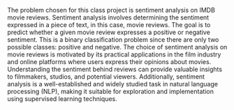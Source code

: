 The problem chosen for this class project is sentiment analysis on IMDB movie reviews. Sentiment analysis involves determining the sentiment expressed in a piece of text, in this case, movie reviews. The goal is to predict whether a given movie review expresses a positive or negative sentiment. This is a binary classification problem since there are only two possible classes: positive and negative.
The choice of sentiment analysis on movie reviews is motivated by its practical applications in the film industry and online platforms where users express their opinions about movies. Understanding the sentiment behind reviews can provide valuable insights to filmmakers, studios, and potential viewers. Additionally, sentiment analysis is a well-established and widely studied task in natural language processing (NLP), making it suitable for exploration and implementation using supervised learning techniques.
